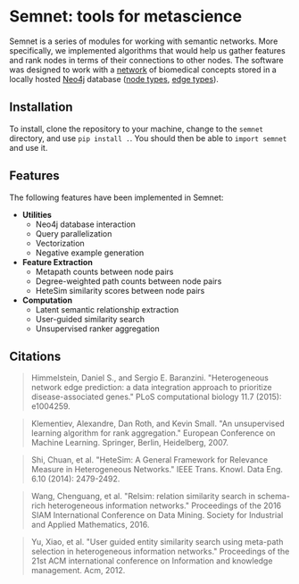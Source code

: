 # Semnet: tools for metascience
Semnet is a series of modules for working with semantic networks. More specifically, we implemented algorithms that would help us gather features and rank nodes in terms of their connections to other nodes. The software was designed to work with a [network](https://skr3.nlm.nih.gov/SemMedDB/index.html) of biomedical concepts stored in a locally hosted [Neo4j](https://neo4j.com/) database ([node types](https://www.nlm.nih.gov/research/umls/META3_current_semantic_types.html), [edge types](https://www.nlm.nih.gov/research/umls/META3_current_relations.html)).

## Installation
To install, clone the repository to your machine, change to the `semnet` directory, and use `pip install .`. You should then be able to `import semnet` and use it.

## Features
The following features have been implemented in Semnet:
- **Utilities**
	- Neo4j database interaction
	- Query parallelization
	- Vectorization
	- Negative example generation
- **Feature Extraction**
	- Metapath counts between node pairs
	- Degree-weighted path counts between node pairs
	- HeteSim similarity scores between node pairs
- **Computation**
	- Latent semantic relationship extraction
	- User-guided similarity search
	- Unsupervised ranker aggregation

## Citations
> Himmelstein, Daniel S., and Sergio E. Baranzini. "Heterogeneous network edge prediction: a data integration approach to prioritize disease-associated genes." PLoS computational biology 11.7 (2015): e1004259.

> Klementiev, Alexandre, Dan Roth, and Kevin Small. "An unsupervised learning algorithm for rank aggregation." European Conference on Machine Learning. Springer, Berlin, Heidelberg, 2007.

> Shi, Chuan, et al. "HeteSim: A General Framework for Relevance Measure in Heterogeneous Networks." IEEE Trans. Knowl. Data Eng. 6.10 (2014): 2479-2492.

> Wang, Chenguang, et al. "Relsim: relation similarity search in schema-rich heterogeneous information networks." Proceedings of the 2016 SIAM International Conference on Data Mining. Society for Industrial and Applied Mathematics, 2016.

> Yu, Xiao, et al. "User guided entity similarity search using meta-path selection in heterogeneous information networks." Proceedings of the 21st ACM international conference on Information and knowledge management. Acm, 2012.